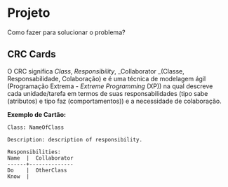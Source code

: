 # Projeto

Como fazer para solucionar o problema?

## CRC Cards

O CRC significa _Class_, _Responsibility_, _Collaborator _\(Classe, Responsabilidade, Colaboração\) e é uma técnica de modelagem ágil \(Programação Extrema - _Extreme Programming_ \(XP\)\) na qual descreve cada unidade\/tarefa em termos de suas responsabilidades \(tipo sabe \(atributos\) e tipo faz \(comportamentos\)\) e a necessidade de colaboração.

**Exemplo de Cartão:**

```
Class: NameOfClass

Description: description of responsibility.

Responsibilities:
Name  |  Collaborator
------+--------------
Do    |  OtherClass
Know  |
```


